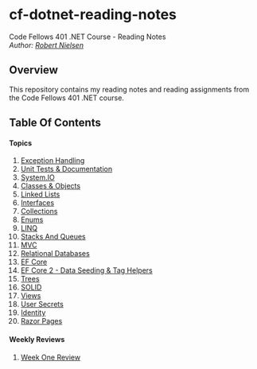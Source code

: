 # cf-dotnet-reading-notes
Code Fellows 401 .NET Course - Reading Notes  
_Author: [Robert Nielsen](https://github.com/robertjnielsen)_

## Overview
This repository contains my reading notes and reading assignments from the Code Fellows 401 .NET course.

## Table Of Contents

#### Topics
1. [Exception Handling](/readings/exception-handling.md)
2. [Unit Tests & Documentation](/readings/unit-tests-and-documentation.md)
3. [System.IO](/readings/system-io.md)
4. [Classes & Objects](/readings/classes-and-objects.md)
5. [Linked Lists](/readings/linked-lists.md)
6. [Interfaces](/readings/interfaces.md)
7. [Collections](/readings/collections.md)
8. [Enums](/readings/enums.md)
9. [LINQ](/readings/linq.md)
10. [Stacks And Queues](/readings/stacks-and-queues.md)
11. [MVC](/readings/mvc.md)
12. [Relational Databases](/readings/relational-databases.md)
13. [EF Core](/readings/entity-framework-core.md)
14. [EF Core 2 - Data Seeding & Tag Helpers](/readings/ef-core-db-seeding.md)
15. [Trees](/readings/trees.md)
16. [SOLID](/readings/solid.md)
17. [Views](/readings/views.md)
18. [User Secrets](/readings/user-secrets.md)
19. [Identity](/readings/identity.md)
20. [Razor Pages](/readings/razor-pages.md)

#### Weekly Reviews
1. [Week One Review](/readings/week-one-review.md)
